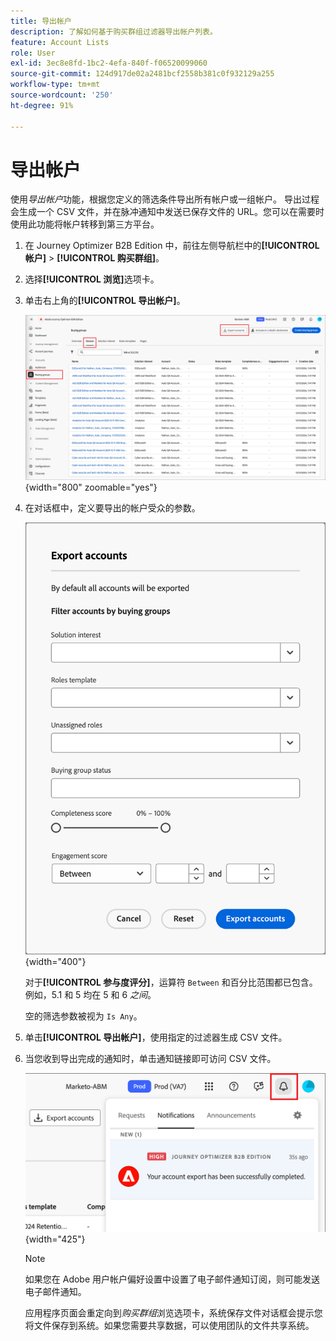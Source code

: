 ```yaml
---
title: 导出帐户
description: 了解如何基于购买群组过滤器导出帐户列表。
feature: Account Lists
role: User
exl-id: 3ec8e8fd-1bc2-4efa-840f-f06520099060
source-git-commit: 124d917de02a2481bcf2558b381c0f932129a255
workflow-type: tm+mt
source-wordcount: '250'
ht-degree: 91%

---
```


# 导出帐户

使用&#x200B;_导出帐户_&#x200B;功能，根据您定义的筛选条件导出所有帐户或一组帐户。 导出过程会生成一个 CSV 文件，并在脉冲通知中发送已保存文件的 URL。您可以在需要时使用此功能将帐户转移到第三方平台。

1. 在 Journey Optimizer B2B Edition 中，前往左侧导航栏中的&#x200B;**[!UICONTROL 帐户]** > **[!UICONTROL 购买群组]**。

1. 选择&#x200B;**[!UICONTROL 浏览]**&#x200B;选项卡。

1. 单击右上角的&#x200B;**[!UICONTROL 导出帐户]**。

   ![编辑帐户详细信息](./assets/export-accounts.png){width="800" zoomable="yes"}

1. 在对话框中，定义要导出的帐户受众的参数。

   ![指定帐户受众筛选方式](./assets/export-accounts-dialog.png){width="400"}

   对于&#x200B;**[!UICONTROL 参与度评分]**，运算符 `Between` 和百分比范围都已包含。例如，5.1 和 5 均在 5 和 6 _之间_。

   空的筛选参数被视为 `Is Any`。

1. 单击&#x200B;**[!UICONTROL 导出帐户]**，使用指定的过滤器生成 CSV 文件。

1. 当您收到导出完成的通知时，单击通知链接即可访问 CSV 文件。

   ![单击通知即可下载已导出的帐户列表 CSV 文件](./assets/export-accounts-notification.png){width="425"}

   >[!NOTE]
   >
   >如果您在 Adobe 用户帐户偏好设置中设置了电子邮件通知订阅，则可能发送电子邮件通知。

   应用程序页面会重定向到&#x200B;_购买群组_&#x200B;浏览选项卡，系统保存文件对话框会提示您将文件保存到系统。如果您需要共享数据，可以使用团队的文件共享系统。
